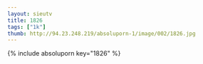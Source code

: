 ```yaml
--- 
layout: sieutv
title: 1826
tags: ["1k"]
thumb: http://94.23.248.219/absoluporn-1/image/002/1826.jpg
---
```

{% include absoluporn key="1826" %} 

